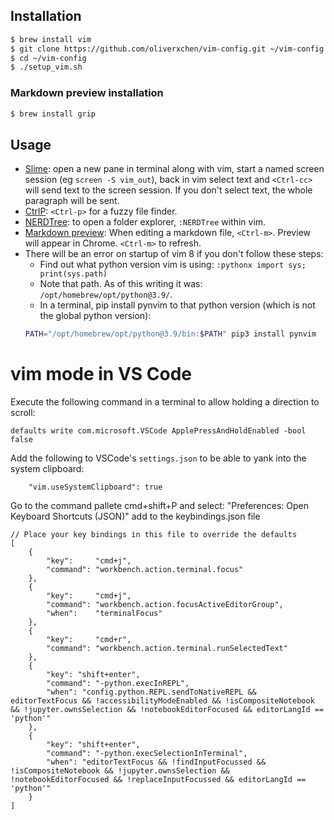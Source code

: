 ## Installation

```bash
$ brew install vim
$ git clone https://github.com/oliverxchen/vim-config.git ~/vim-config
$ cd ~/vim-config
$ ./setup_vim.sh
```

### Markdown preview installation

```bash
$ brew install grip
```

## Usage

* [Slime](https://github.com/jpalardy/vim-slime): open a new pane in terminal along with vim, start a named screen session (eg `screen -S vim_out`), back in vim select text and `<Ctrl-cc>` will send text to the screen session. If you don't select text, the whole paragraph will be sent.
* [CtrlP](https://github.com/ctrlpvim/ctrlp.vim): `<Ctrl-p>` for a fuzzy file finder.
* [NERDTree](https://github.com/scrooloose/nerdtree): to open a folder explorer, `:NERDTree` within vim.
* [Markdown preview](https://github.com/JamshedVesuna/vim-markdown-preview): When editing a markdown file, `<Ctrl-m>`. Preview will appear in Chrome. `<Ctrl-m>` to refresh.
* There will be an error on startup of vim 8 if you don't follow these steps:
  * Find out what python version vim is using: `:pythonx import sys; print(sys.path)`
  * Note that path. As of this writing it was: `/opt/homebrew/opt/python@3.9/`.
  * In a terminal, pip install pynvim to that python version (which is not the global python version):
  ```bash
  PATH="/opt/homebrew/opt/python@3.9/bin:$PATH" pip3 install pynvim
  ```


# vim mode in VS Code

Execute the following command in a terminal to allow holding a direction to scroll:
```
defaults write com.microsoft.VSCode ApplePressAndHoldEnabled -bool false
```

Add the following to VSCode's `settings.json` to be able to yank into the system clipboard:
```
    "vim.useSystemClipboard": true
```

Go to the command pallete cmd+shift+P and select: "Preferences: Open Keyboard Shortcuts (JSON)"
add to the keybindings.json file
```
// Place your key bindings in this file to override the defaults
[
    {
        "key":     "cmd+j",
        "command": "workbench.action.terminal.focus"
    },
    {
        "key":     "cmd+j",
        "command": "workbench.action.focusActiveEditorGroup",
        "when":    "terminalFocus"
    },
    {
        "key":     "cmd+r",
        "command": "workbench.action.terminal.runSelectedText"
    },
    {
        "key": "shift+enter",
        "command": "-python.execInREPL",
        "when": "config.python.REPL.sendToNativeREPL && editorTextFocus && !accessibilityModeEnabled && !isCompositeNotebook && !jupyter.ownsSelection && !notebookEditorFocused && editorLangId == 'python'"
    },
    {
        "key": "shift+enter",
        "command": "-python.execSelectionInTerminal",
        "when": "editorTextFocus && !findInputFocussed && !isCompositeNotebook && !jupyter.ownsSelection && !notebookEditorFocused && !replaceInputFocussed && editorLangId == 'python'"
    }
]
```
